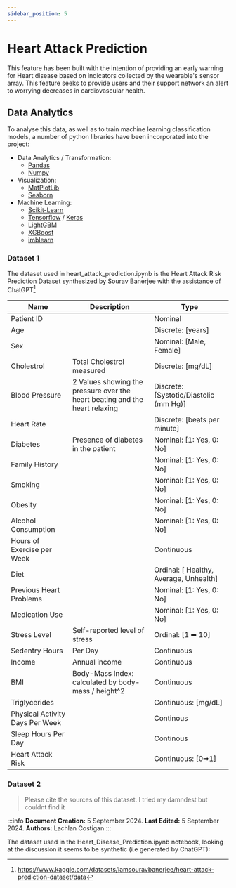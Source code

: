 ```yaml
---
sidebar_position: 5
---
```

# Heart Attack Prediction

This feature has been built with the intention of providing an early warning for Heart disease based on indicators collected by the wearable's sensor array. This feature seeks to provide users and their support network an alert to worrying decreases in cardiovascular health.

## Data Analytics

To analyse this data, as well as to train machine learning classification models, a number of python libraries have been incorporated into the project:

- Data Analytics / Transformation:
    - [Pandas](https://pandas.pydata.org/docs/reference/index.html)
    - [Numpy](https://numpy.org/doc/stable/reference/index.html#reference)
- Visualization:
    - [MatPlotLib](https://matplotlib.org/stable/api/index.html)
    - [Seaborn](https://seaborn.pydata.org/api.html)
- Machine Learning:
    - [Scikit-Learn](https://scikit-learn.org/stable/api/index.html)
    - [Tensorflow](https://www.tensorflow.org/api_docs/python/tf) / [Keras](https://keras.io/api/)
    - [LightGBM](https://lightgbm.readthedocs.io/en/stable/)
    - [XGBoost](https://xgboost.readthedocs.io/en/stable/)
    - [imblearn](https://imbalanced-learn.org/stable/references/index.html#api)


### Dataset 1
The dataset used in heart_attack_prediction.ipynb is the Heart Attack Risk Prediction Dataset synthesized by Sourav Banerjee with the assistance of ChatGPT[^1]


|Name|Description|Type|  
|-|-|-|
|Patient ID||Nominal|
|Age||Discrete: [years]|
|Sex||Nominal: [Male, Female]|
|Cholestrol| Total Cholestrol measured| Discrete: [mg/dL]|
|Blood Pressure| 2 Values showing the pressure over the heart beating and the heart relaxing| Discrete: [Systotic/Diastolic (mm Hg)]|
|Heart Rate| | Discrete: [beats per minute]
|Diabetes| Presence of diabetes in the patient| Nominal: [1: Yes, 0: No]|
|Family History||Nominal: [1: Yes, 0: No]|
|Smoking||Nominal: [1: Yes, 0: No]|
|Obesity||Nominal: [1: Yes, 0: No]|
|Alcohol Consumption||Nominal: [1: Yes, 0: No]|
|Hours of Exercise per Week||Continuous|
|Diet||Ordinal: [ Healthy, Average, Unhealth]|
|Previous Heart Problems||Nominal: [1: Yes, 0: No]|
|Medication Use||Nominal: [1: Yes, 0: No]|
|Stress Level|Self-reported level of stress|Ordinal: [1 ➡ 10]
|Sedentry Hours|Per Day|Continuous|
|Income| Annual income| Continuous|
|BMI|Body-Mass Index: calculated by body-mass / height^2|Continuous|
|Triglycerides|| Continuous: [mg/dL]|
|Physical Activity Days Per Week||Continous|
|Sleep Hours Per Day||Continous|
|Heart Attack Risk||Continuous: [0➡1]




### Dataset 2
>Please cite the sources of this dataset. I tried my damndest but couldnt find it  

:::info
**Document Creation:** 5 September 2024. **Last Edited:** 5 September 2024. **Authors:** Lachlan Costigan
:::

The dataset used in the Heart_Disease_Prediction.ipynb notebook, looking at the discussion it seems to be synthetic (i.e generated by ChatGPT): 
[^1]:https://www.kaggle.com/datasets/iamsouravbanerjee/heart-attack-prediction-dataset/data 
